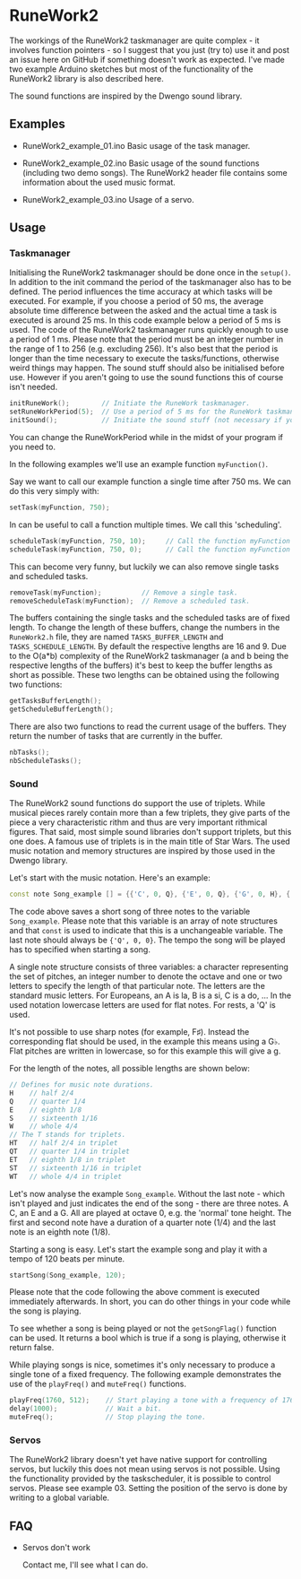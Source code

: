 # RuneWork2
The workings of the RuneWork2 taskmanager are quite complex - it involves function pointers - so I suggest that you just (try to) use it and post an issue here on GitHub if something doesn't work as expected. I've made two example Arduino sketches but most of the functionality of the RuneWork2 library is also described here.

The sound functions are inspired by the Dwengo sound library.

## Examples

- RuneWork2_example_01.ino
   Basic usage of the task manager.  

- RuneWork2_example_02.ino
   Basic usage of the sound functions (including two demo songs). The RuneWork2 header file contains some information about the used music format.  
 
- RuneWork2_example_03.ino
   Usage of a servo.

## Usage
### Taskmanager
Initialising the RuneWork2 taskmanager should be done once in the `setup()`. In addition to the init command the period of the taskmanager also has to be defined. The period influences the time accuracy at which tasks will be executed. For example, if you choose a period of 50 ms, the average absolute time difference between the asked and the actual time a task is executed is around 25 ms. In this code example below a period of 5 ms is used. The code of the RuneWork2 taskmanager runs quickly enough to use a period of 1 ms. Please note that the period must be an integer number in the range of 1 to 256 (e.g. excluding 256). It's also best that the period is longer than the time necessary to execute the tasks/functions, otherwise weird things may happen. The sound stuff should also be initialised before use. However if you aren't going to use the sound functions this of course isn't needed.
```cpp
initRuneWork();        // Initiate the RuneWork taskmanager.
setRuneWorkPeriod(5);  // Use a period of 5 ms for the RuneWork taskmanager.
initSound();           // Initiate the sound stuff (not necessary if you're not using the sound functions).
```
You can change the RuneWorkPeriod while in the midst of your program if you need to.

In the following examples we'll use an example function `myFunction()`.

Say we want to call our example function a single time after 750 ms. We can do this very simply with:
```cpp
setTask(myFunction, 750);
```

In can be useful to call a function multiple times. We call this 'scheduling'.
```cpp
scheduleTask(myFunction, 750, 10);     // Call the function myFunction 10 times.
scheduleTask(myFunction, 750, 0);      // Call the function myFunction until the next blue moon.
```

This can become very funny, but luckily we can also remove single tasks and scheduled tasks.
```cpp
removeTask(myFunction);          // Remove a single task.
removeScheduleTask(myFunction);  // Remove a scheduled task.
```

The buffers containing the single tasks and the scheduled tasks are of fixed length. To change the length of these buffers, change the numbers in the `RuneWork2.h` file, they are named `TASKS_BUFFER_LENGTH` and `TASKS_SCHEDULE_LENGTH`. By default the respective lengths are 16 and 9. Due to the O(a\*b) complexity of the RuneWork2 taskmanager (a and b being the respective lengths of the buffers) it's best to keep the buffer lengths as short as possible. These two lengths can be obtained using the following two functions:
```cpp
getTasksBufferLength();
getScheduleBufferLength();
```

There are also two functions to read the current usage of the buffers. They return the number of tasks that are currently in the buffer.
```cpp
nbTasks();
nbScheduleTasks();
```

### Sound
The RuneWork2 sound functions do support the use of triplets. While musical pieces rarely contain more than a few triplets, they give parts of the piece a very characteristic rithm and thus are very important rithmical figures. That said, most simple sound libraries don't support triplets, but this one does. A famous use of triplets is in the main title of Star Wars. The used music notation and memory structures are inspired by those used in the Dwengo library.

Let's start with the music notation. Here's an example:
```cpp
const note Song_example [] = {{'C', 0, Q}, {'E', 0, Q}, {'G', 0, H}, {'Q', 0, 0}};
```
The code above saves a short song of three notes to the variable `Song_example`. Please note that this variable is an array of note structures and that `const` is used to indicate that this is a unchangeable variable. The last note should always be `{'Q', 0, 0}`. The tempo the song will be played has to specified when starting a song.

A single note structure consists of three variables: a character representing the set of pitches, an integer number to denote the octave and one or two letters to specify the length of that particular note. The letters are the standard music letters. For Europeans, an A is la, B is a si, C is a do, ... In the used notation lowercase letters are used for flat notes. For rests, a 'Q' is used.

It's not possible to use sharp notes (for example, F♯). Instead the corresponding flat should be used, in the example this means using a G♭. Flat pitches are written in lowercase, so for this example this will give a g.

For the length of the notes, all possible lengths are shown below:
```cpp
// Defines for music note durations.
H    // half 2/4
Q    // quarter 1/4 
E    // eighth 1/8
S    // sixteenth 1/16
W    // whole 4/4
// The T stands for triplets.
HT   // half 2/4 in triplet
QT   // quarter 1/4 in triplet
ET   // eighth 1/8 in triplet
ST   // sixteenth 1/16 in triplet
WT   // whole 4/4 in triplet
```

Let's now analyse the example `Song_example`. Without the last note - which isn't played and just indicates the end of the song - there are three notes. A C, an E and a G. All are played at octave 0, e.g. the 'normal' tone height. The first and second note have a duration of a quarter note (1/4) and the last note is an eighth note (1/8).

Starting a song is easy. Let's start the example song and play it with a tempo of 120 beats per minute.
```cpp
startSong(Song_example, 120);
```
Please note that the code following the above comment is executed immediately afterwards. In short, you can do other things in your code while the song is playing.

To see whether a song is being played or not the `getSongFlag()` function can be used. It returns a bool which is true if a song is playing, otherwise it return false.

While playing songs is nice, sometimes it's only necessary to produce a single tone of a fixed frequency. The following example demonstrates the use of the `playFreq()` and `muteFreq()` functions.
```cpp
playFreq(1760, 512);    // Start playing a tone with a frequency of 1760 Hz.
delay(1000);            // Wait a bit.
muteFreq();             // Stop playing the tone.
```

### Servos
The RuneWork2 library doesn't yet have native support for controlling servos, but luckily this does not mean using servos is not possible. Using the functionality provided by the taskscheduler, it is possible to control servos. Please see example 03. Setting the position of the servo is done by writing to a global variable.


## FAQ
- Servos don't work

   Contact me, I'll see what I can do.
